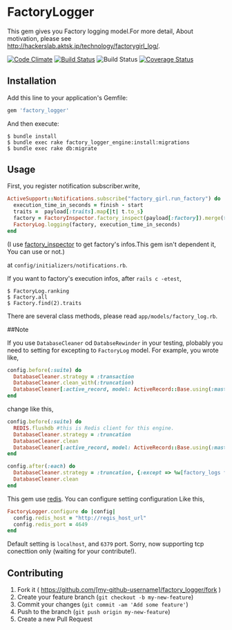 # FactoryLogger

This gem gives you Factory logging model.For more detail, About motivation, please see http://hackerslab.aktsk.jp/technology/factorygirl_log/.

[![Code Climate](https://codeclimate.com/github/lastcat/factory_logger/badges/gpa.svg)](https://codeclimate.com/github/lastcat/factory_logger)
[![Build Status](https://travis-ci.org/lastcat/factory_logger.svg?branch=setting_coveralls)](https://travis-ci.org/lastcat/factory_logger)
![Build Status](https://circleci.com/gh/lastcat/factory_logger.png?circle-token=546904d5f39b06043fe9ba47e600f65275dd8354)
[![Coverage Status](https://coveralls.io/repos/lastcat/factory_logger/badge.svg?branch=master)](https://coveralls.io/r/lastcat/factory_logger?branch=master)

## Installation

Add this line to your application's Gemfile:

```ruby
gem 'factory_logger'
```

And then execute:

```
$ bundle install
$ bundle exec rake factory_logger_engine:install:migrations
$ bundle exec rake db:migrate
```

## Usage

First, you register notification subscriber.write,

```ruby
ActiveSupport::Notifications.subscribe("factory_girl.run_factory") do |_name, start, finish, _id, payload|
  execution_time_in_seconds = finish - start
  traits =  payload[:traits].map{|t| t.to_s}
  factory = FactoryInspector.factory_inspect(payload[:factory]).merge(traits: traits)
  FactoryLog.logging(factory, execution_time_in_seconds)
end
```

(I use [factory_inspector](https://github.com/lastcat/factory_inspector) to get factory's infos.This gem isn't dependent it, You can use or not.)

at `config/initializers/notifications.rb`.

If you want to factory's execution infos, after `rails c -etest`,

```
$ FactoryLog.ranking
$ Factory.all
$ Factory.find(2).traits
```

There are several class methods, please read `app/models/factory_log.rb`.

##Note

If you use `DatabaseCleaner` od `DatabseRewinder` in your testing, plobably you need to setting for excepting to `FactoryLog` model. For example, you wrote like,

```ruby
config.before(:suite) do
  DatabaseCleaner.strategy = :transaction
  DatabaseCleaner.clean_with(:truncation)
  DatabaseCleaner[:active_record, model: ActiveRecord::Base.using(:master)]
end
```

change like this,

```ruby
config.before(:suite) do
  REDIS.flushdb #this is Redis client for this engine.
  DatabaseCleaner.strategy = :truncation
  DatabaseCleaner.clean
  DatabaseCleaner[:active_record, model: ActiveRecord::Base.using(:master)]
end

config.after(:each) do
  DatabaseCleaner.strategy = :truncation, {:except => %w[factory_logs factories assos traits asso_relations trait_relations] }
  DatabaseCleaner.clean
end
```

This gem use [redis](http://redis.io/). You can configure setting configuration Like this,

```.rb
FactoryLogger.configure do |config|
  config.redis_host = "http://regis_host_url"
  config.redis_port = 4649
end
```

Default setting is `localhost`, and `6379` port. Sorry, now supporting tcp conecttion only (waiting for your contribute!).

## Contributing

1. Fork it ( https://github.com/[my-github-username]/factory_logger/fork )
2. Create your feature branch (`git checkout -b my-new-feature`)
3. Commit your changes (`git commit -am 'Add some feature'`)
4. Push to the branch (`git push origin my-new-feature`)
5. Create a new Pull Request
